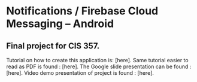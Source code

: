 # Notifications / Firebase Cloud Messaging – Android

## Final project for CIS 357.

Tutorial on how to create this application is: [here].
Same tutorial easier to read as PDF is found : [here].
The Google slide presentation can be found   : [here].
Video demo presentation of project is found  : [here].
